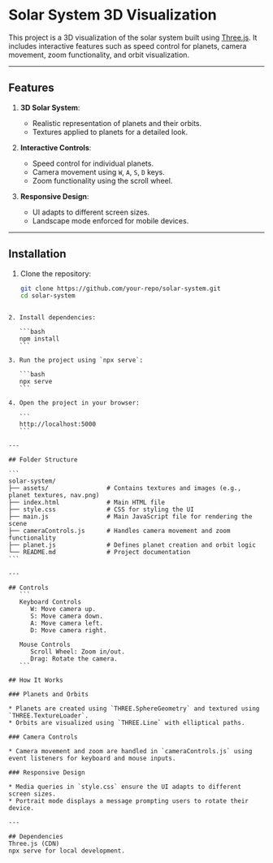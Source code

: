# Solar System 3D Visualization

This project is a 3D visualization of the solar system built using [Three.js](https://threejs.org/). It includes interactive features such as speed control for planets, camera movement, zoom functionality, and orbit visualization.

---

## Features

1. **3D Solar System**:
   - Realistic representation of planets and their orbits.
   - Textures applied to planets for a detailed look.

2. **Interactive Controls**:
   - Speed control for individual planets.
   - Camera movement using `W`, `A`, `S`, `D` keys.
   - Zoom functionality using the scroll wheel.

3. **Responsive Design**:
   - UI adapts to different screen sizes.
   - Landscape mode enforced for mobile devices.

---

## Installation

1. Clone the repository:
   ```bash
   git clone https://github.com/your-repo/solar-system.git
   cd solar-system
````

2. Install dependencies:

   ```bash
   npm install
   ```

3. Run the project using `npx serve`:

   ```bash
   npx serve
   ```

4. Open the project in your browser:

   ```
   http://localhost:5000
   ```

---

## Folder Structure

```
solar-system/
├── assets/                # Contains textures and images (e.g., planet textures, nav.png)
├── index.html             # Main HTML file
├── style.css              # CSS for styling the UI
├── main.js                # Main JavaScript file for rendering the scene
├── cameraControls.js      # Handles camera movement and zoom functionality
├── planet.js              # Defines planet creation and orbit logic
└── README.md              # Project documentation
```

---

## Controls
   ```
   Keyboard Controls
      W: Move camera up.
      S: Move camera down.
      A: Move camera left.
      D: Move camera right.

   Mouse Controls
      Scroll Wheel: Zoom in/out.
      Drag: Rotate the camera.
   ```

## How It Works

### Planets and Orbits

* Planets are created using `THREE.SphereGeometry` and textured using `THREE.TextureLoader`.
* Orbits are visualized using `THREE.Line` with elliptical paths.

### Camera Controls

* Camera movement and zoom are handled in `cameraControls.js` using event listeners for keyboard and mouse inputs.

### Responsive Design

* Media queries in `style.css` ensure the UI adapts to different screen sizes.
* Portrait mode displays a message prompting users to rotate their device.

---

## Dependencies
Three.js (CDN)
npx serve for local development.